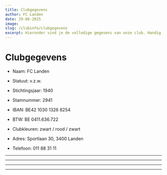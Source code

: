 ```yaml
---
title: Clubgegevens
author: FC Landen
date: 29-08-2025
image: 
slug: /clubinfo/clubgegevens
excerpt: Hieronder vind je de volledige gegevens van onze club. Handig voor bijvoorbeeld attesten voor mutualiteit of gemeente.
---
```


# Clubgegevens

* Naam:&nbsp;FC Landen

* Statuut:&nbsp;v.z.w.

* Stichtingsjaar:&nbsp;1940

* Stamnummer:&nbsp;2941

* IBAN: BE42 1030 1326 8254

* BTW: BE 0411.636.722

* Clubkleuren:&nbsp;zwart / rood / zwart

* Adres:&nbsp;Sportlaan 30, 3400 Landen

* Telefoon:&nbsp;011 88 31 11

---

---

---

---